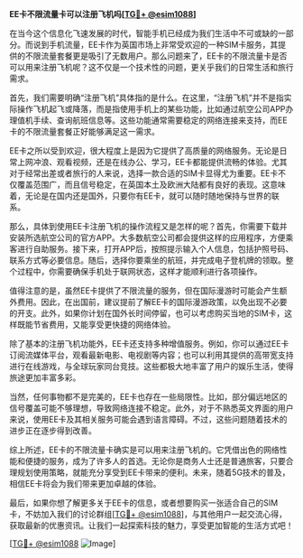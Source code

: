 **EE卡不限流量卡可以注册飞机吗[[TG💪+ @esim1088](https://t.me/s/esim1088)]**

在当今这个信息化飞速发展的时代，智能手机已经成为我们生活中不可或缺的一部分。而说到手机流量，EE卡作为英国市场上非常受欢迎的一种SIM卡服务，其提供的不限流量套餐更是吸引了无数用户。那么问题来了，EE卡的不限流量卡是否可以用来注册飞机呢？这不仅是一个技术性的问题，更关乎我们的日常生活和旅行需求。

首先，我们需要明确“注册飞机”具体指的是什么。在这里，“注册飞机”并不是指实际操作飞机起飞或降落，而是指使用手机上的某些功能，比如通过航空公司APP办理值机手续、查询航班信息等。这些功能通常需要稳定的网络连接来支持，而EE卡的不限流量套餐正好能够满足这一需求。

EE卡之所以受到欢迎，很大程度上是因为它提供了高质量的网络服务。无论是日常上网冲浪、观看视频，还是在线办公、学习，EE卡都能提供流畅的体验。尤其对于经常出差或者旅行的人来说，选择一款合适的SIM卡显得尤为重要。EE卡不仅覆盖范围广，而且信号稳定，在英国本土及欧洲大陆都有良好的表现。这意味着，无论是在国内还是国外，只要你有EE卡，就可以随时随地保持与世界的联系。

那么，具体到使用EE卡注册飞机的操作流程又是怎样的呢？首先，你需要下载并安装所选航空公司的官方APP。大多数航空公司都会提供这样的应用程序，方便乘客进行自助服务。接下来，打开APP后，按照提示输入个人信息，包括护照号码、联系方式等必要信息。随后，选择你要乘坐的航班，并完成电子登机牌的领取。整个过程中，你需要确保手机处于联网状态，这样才能顺利进行各项操作。

值得注意的是，虽然EE卡提供了不限流量的服务，但在国际漫游时可能会产生额外费用。因此，在出国前，建议提前了解EE卡的国际漫游政策，以免出现不必要的开支。此外，如果你计划在国外长时间停留，也可以考虑购买当地的SIM卡，这样既能节省费用，又能享受更快捷的网络体验。

除了基本的注册飞机功能外，EE卡还支持多种增值服务。例如，你可以通过EE卡订阅流媒体平台，观看最新电影、电视剧等内容；也可以利用其提供的高带宽支持进行在线游戏，与全球玩家同台竞技。这些都极大地丰富了用户的娱乐生活，使得旅途更加丰富多彩。

当然，任何事物都不是完美的，EE卡也存在一些局限性。比如，部分偏远地区的信号覆盖可能不够理想，导致网络连接不稳定。此外，对于不熟悉英文界面的用户来说，使用EE卡及其相关服务可能会遇到语言障碍。不过，这些问题随着技术的进步正在逐步得到改善。

综上所述，EE卡的不限流量卡确实是可以用来注册飞机的。它凭借出色的网络性能和便捷的服务，成为了许多人的首选。无论你是商务人士还是普通旅客，只要合理规划使用策略，就能充分享受到EE卡带来的便利。未来，随着5G技术的普及，相信EE卡将会为我们带来更加卓越的体验。

最后，如果你想了解更多关于EE卡的信息，或者想要购买一张适合自己的SIM卡，不妨加入我们的讨论群组[[TG💪+ @esim1088](https://t.me/s/esim1088)]，与其他用户一起交流心得，获取最新的优惠资讯。让我们一起探索科技的魅力，享受更加智能的生活方式吧！

[[TG💪+ @esim1088](https://t.me/s/esim1088) ![Image](https://i.postimg.cc/4NQfJmqS/Snipaste-2025-05-13-00-14-12.png)]